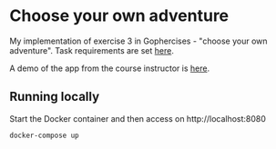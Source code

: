 # Choose your own adventure

My implementation of exercise 3 in Gophercises - "choose your own adventure". Task requirements are set [here](https://github.com/gophercises/cyoa).

A demo of the app from the course instructor is [here](https://gophercises.com/demos/cyoa/new-york).

## Running locally

Start the Docker container and then access on http://localhost:8080
```shell
docker-compose up
```
